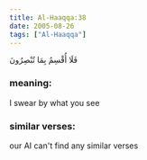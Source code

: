 ```yaml
---
title: Al-Haaqqa:38
date: 2005-08-26
tags: ["Al-Haaqqa"]
---
```

فَلَا أُقْسِمُ بِمَا تُبْصِرُونَ
### meaning: 
I swear by what you see
### similar verses: 

our AI can't find any similar verses




